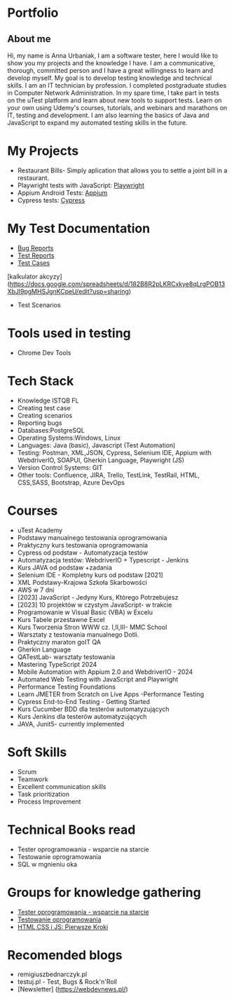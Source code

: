 # Portfolio

## About me

Hi, my name is Anna Urbaniak, I am a software tester, here I would like to show you my projects and the knowledge I have. I am a communicative, thorough, committed person and I have a great willingness to learn and develop myself. My goal is to develop testing knowledge and technical skills.
I am an IT technician by profession. I completed postgraduate studies in Computer Network Administration.
In my spare time, I take part in tests on the uTest platform and learn about new tools to support tests.
Learn on your own using Udemy's courses, tutorials, and webinars and marathons on IT, testing and
development. I am also learning the basics of Java and JavaScript to expand my automated testing skills in the future.

# My Projects

* Restaurant Bills- Simply aplication that allows you to settle a joint bill in a restaurant.
* Playwright tests with JavaScript: [Playwright](https://github.com/annaurbaniak18/Playwright_tests-JS.git)
* Appium Android Tests: [Appium](https://github.com/annaurbaniak18/Appium-android-repository.git)
* Cypress tests: [Cypress](https://github.com/annaurbaniak18/Cypress-tests.git)

# My Test Documentation
* [Bug Reports](https://github.com/annaurbaniak18/annaurbaniak18/tree/main/Zg%C5%82oszenia%20b%C5%82%C4%99d%C3%B3w)
* [Test Reports](https://github.com/annaurbaniak18/annaurbaniak18/tree/main/Raporty)
* [Test Cases](https://github.com/annaurbaniak18/annaurbaniak18/tree/main/Przypadki%20testowe)
 
[kalkulator akcyzy] (https://docs.google.com/spreadsheets/d/182B8R2pLKRCxkye8qLrgPOB13XbJl9pgMHSJgnKCpeU/edit?usp=sharing)
* Test Scenarios


# Tools used in testing
  * Chrome Dev Tools

# Tech Stack

* Knowledge ISTQB FL
* Creating test case
* Creating scenarios
* Reporting bugs
* Databases:PostgreSQL
* Operating Systems:Windows, Linux
* Languages: Java (basic), Javascript (Test Automation)
* Testing: Postman, XML,JSON, Cypress, Selenium IDE, Appium with WebdriverIO, SOAPUI, Gherkin Language, Playwright (JS)
* Version Control Systems: GIT
* Other tools: Confluence, JIRA, Trello, TestLink, TestRail, HTML, CSS,SASS, Bootstrap, Azure DevOps

# Courses
* uTest Academy
* Podstawy manualnego testowania oprogramowania
* Praktyczny kurs testowania oprogramowania
* Cypress od podstaw - Automatyzacja testów
* Automatyzacja testów: WebdriverIO + Typescript - Jenkins
* Kurs JAVA od podstaw +zadania
* Selenium IDE - Kompletny kurs od podstaw [2021]
* XML Podstawy-Krajowa Szkoła Skarbowości
* AWS w 7 dni
* [2023] JavaScript - Jedyny Kurs, Którego Potrzebujesz
* [2023] 10 projektów w czystym JavaScript- w trakcie
* Programowanie w Visual Basic (VBA) w Excelu
* Kurs Tabele przestawne Excel
* Kurs Tworzenia Stron WWW cz. I,II,III- MMC School
* Warsztaty z testowania manualnego Dotli. 
* Praktyczny maraton goIT QA
* Gherkin Language
* QATestLab- warsztaty testowania 
* Mastering TypeScript 2024
* Mobile Automation with Appium 2.0 and WebdriverIO - 2024
* Automated Web Testing with JavaScript and Playwright
* Performance Testing Foundations
* Learn JMETER from Scratch on Live Apps -Performance Testing
* Cypress End-to-End Testing - Getting Started
* Kurs Cucumber BDD dla testerów automatyzujących
* Kurs Jenkins dla testerów automatyzujących
* JAVA, Junit5- currently implemented

# Soft Skills
* Scrum
* Teamwork
* Excellent communication skills
* Task prioritization
* Process Improvement

# Technical Books read
 * Tester oprogramowania - wsparcie na starcie
 * Testowanie oprogramowania
 * SQL w mgnieniu oka
 
 # Groups for knowledge gathering
* [Tester oprogramowania - wsparcie na starcie](https://www.facebook.com/groups/testeroprogramowania/?ref=group_header)
* [Testowanie oprogramowania](https://www.facebook.com/groups/TestowanieOprogramowania)
* [HTML,CSS i JS: Pierwsze Kroki](https://www.facebook.com/groups/742940452405327/?hoisted_section_header_type=recently_seen&multi_permalinks=6186212858078032)

# Recomended blogs
* remigiuszbednarczyk.pl
* testuj.pl - Test, Bugs & Rock'n'Roll
* [Newsletter] (https://webdevnews.pl/)













